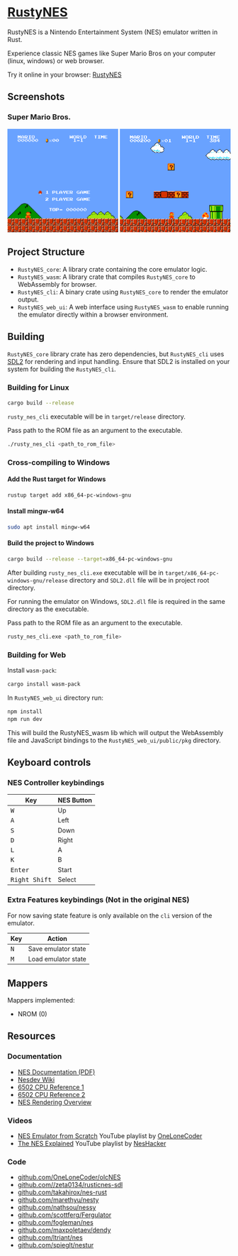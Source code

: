 # [RustyNES](https://vedant416.github.io/RustyNES/)

RustyNES is a Nintendo Entertainment System (NES) emulator written in Rust.

Experience classic NES games like Super Mario Bros on your computer (linux, windows) or web browser.

Try it online in your browser: [RustyNES](https://vedant416.github.io/RustyNES/)

## Screenshots

### Super Mario Bros.

<img src="screenshots/image1.png" width=250> <img src="screenshots/image2.png" width=250>

## Project Structure

- `RustyNES_core`: A library crate containing the core emulator logic.
- `RustyNES_wasm`: A library crate that compiles `RustyNES_core` to WebAssembly for browser.
- `RustyNES_cli`: A binary crate using `RustyNES_core` to render the emulator output.
- `RustyNES_web_ui`: A web interface using `RustyNES_wasm` to enable running the emulator directly within a browser environment.

## Building

`RustyNES_core` library crate has zero dependencies, but `RustyNES_cli` uses [SDL2](https://www.libsdl.org/) for rendering and input handling.
Ensure that SDL2 is installed on your system for building the `RustyNES_cli`.

### Building for Linux

```bash
cargo build --release
```

`rusty_nes_cli` executable will be in `target/release` directory.

Pass path to the ROM file as an argument to the executable.

```bash
./rusty_nes_cli <path_to_rom_file>
```

### Cross-compiling to Windows

#### Add the Rust target for Windows

```bash
rustup target add x86_64-pc-windows-gnu
```

#### Install mingw-w64

```bash
sudo apt install mingw-w64
```

#### Build the project to Windows

```bash
cargo build --release --target=x86_64-pc-windows-gnu
```

After building `rusty_nes_cli.exe` executable will be in `target/x86_64-pc-windows-gnu/release` directory
and `SDL2.dll` file will be in project root directory.

For running the emulator on Windows, `SDL2.dll` file is required in the same directory as the executable.

Pass path to the ROM file as an argument to the executable.

```bash
rusty_nes_cli.exe <path_to_rom_file>
```

### Building for Web

Install `wasm-pack`:

```bash
cargo install wasm-pack
```

In `RustyNES_web_ui` directory run:

```bash
npm install
npm run dev
```

This will build the RustyNES_wasm lib which will output the WebAssembly file and JavaScript bindings to the `RustyNES_web_ui/public/pkg` directory.

## Keyboard controls

### NES Controller keybindings

| Key                    | NES Button |
| ---------------------- | ---------- |
| <kbd>W</kbd>           | Up         |
| <kbd>A</kbd>           | Left       |
| <kbd>S</kbd>           | Down       |
| <kbd>D</kbd>           | Right      |
| <kbd>L</kbd>           | A          |
| <kbd>K</kbd>           | B          |
| <kbd>Enter</kbd>       | Start      |
| <kbd>Right Shift</kbd> | Select     |

### Extra Features keybindings (Not in the original NES)

For now saving state feature is only available on the `cli` version of the emulator.

| Key          | Action              |
| ------------ | ------------------- |
| <kbd>N</kbd> | Save emulator state |
| <kbd>M</kbd> | Load emulator state |

## Mappers

Mappers implemented:

- NROM (0)

## Resources

### Documentation

- [NES Documentation (PDF)](http://nesdev.com/NESDoc.pdf)
- [Nesdev Wiki](https://www.nesdev.org/wiki/Nesdev_Wiki)
- [6502 CPU Reference 1](https://www.c64os.com/post/?p=39)
- [6502 CPU Reference 2](https://www.masswerk.at/6502/6502_instruction_set.html)
- [NES Rendering Overview](https://austinmorlan.com/posts/nes_rendering_overview/)

### Videos

- [NES Emulator from Scratch] YouTube playlist by [OneLoneCoder]
- [The NES Explained] YouTube playlist by [NesHacker]

[NES Emulator from Scratch]: https://www.youtube.com/playlist?list=PLrOv9FMX8xJHqMvSGB_9G9nZZ_4IgteYf
[The NES Explained]: https://www.youtube.com/playlist?list=PLrOv9FMX8xJHqMvSGB_9G9nZZ_4IgteYf
[OneLoneCoder]: https://www.youtube.com/@javidx9
[NesHacker]: https://www.youtube.com/@NesHacker

### Code

- [github.com/OneLoneCoder/olcNES](https://github.com/OneLoneCoder/olcNES)
- [github.com//zeta0134/rusticnes-sdl](https://github.com/zeta0134/rusticnes-sdl)
- [github.com/takahirox/nes-rust](https://github.com/takahirox/nes-rust)
- [github.com/marethyu/nesty](https://github.com/marethyu/nesty)
- [github.com/nathsou/nessy](https://github.com/nathsou/nessy)
- [github.com/scottferg/Fergulator](https://github.com/scottferg/Fergulator/)
- [github.com/fogleman/nes](https://github.com/fogleman/nes)
- [github.com/maxpoletaev/dendy](https://github.com/maxpoletaev/dendy/)
- [github.com/ltriant/nes](https://github.com/ltriant/nes)
- [github.com/spieglt/nestur](https://github.com/spieglt/nestur)
